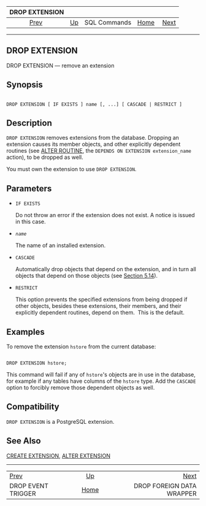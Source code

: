 <!--?xml version="1.0" encoding="UTF-8" standalone="no"?-->

|                      DROP EXTENSION                     |                                        |              |                                                       |                                                                      |
| :-----------------------------------------------------: | :------------------------------------- | :----------: | ----------------------------------------------------: | -------------------------------------------------------------------: |
| [Prev](sql-dropeventtrigger.html "DROP EVENT TRIGGER")  | [Up](sql-commands.html "SQL Commands") | SQL Commands | [Home](index.html "PostgreSQL 17devel Documentation") |  [Next](sql-dropforeigndatawrapper.html "DROP FOREIGN DATA WRAPPER") |

***

[]()

## DROP EXTENSION

DROP EXTENSION — remove an extension

## Synopsis

```

DROP EXTENSION [ IF EXISTS ] name [, ...] [ CASCADE | RESTRICT ]
```

## Description

`DROP EXTENSION` removes extensions from the database. Dropping an extension causes its member objects, and other explicitly dependent routines (see [ALTER ROUTINE](sql-alterroutine.html "ALTER ROUTINE"), the `DEPENDS ON EXTENSION extension_name `action), to be dropped as well.

You must own the extension to use `DROP EXTENSION`.

## Parameters

*   `IF EXISTS`

    Do not throw an error if the extension does not exist. A notice is issued in this case.

*   *`name`*

    The name of an installed extension.

*   `CASCADE`

    Automatically drop objects that depend on the extension, and in turn all objects that depend on those objects (see [Section 5.14](ddl-depend.html "5.14. Dependency Tracking")).

*   `RESTRICT`

    This option prevents the specified extensions from being dropped if other objects, besides these extensions, their members, and their explicitly dependent routines, depend on them.  This is the default.

## Examples

To remove the extension `hstore` from the current database:

```

DROP EXTENSION hstore;
```

This command will fail if any of `hstore`'s objects are in use in the database, for example if any tables have columns of the `hstore` type. Add the `CASCADE` option to forcibly remove those dependent objects as well.

## Compatibility

`DROP EXTENSION` is a PostgreSQL extension.

## See Also

[CREATE EXTENSION](sql-createextension.html "CREATE EXTENSION"), [ALTER EXTENSION](sql-alterextension.html "ALTER EXTENSION")

***

|                                                         |                                                       |                                                                      |
| :------------------------------------------------------ | :---------------------------------------------------: | -------------------------------------------------------------------: |
| [Prev](sql-dropeventtrigger.html "DROP EVENT TRIGGER")  |         [Up](sql-commands.html "SQL Commands")        |  [Next](sql-dropforeigndatawrapper.html "DROP FOREIGN DATA WRAPPER") |
| DROP EVENT TRIGGER                                      | [Home](index.html "PostgreSQL 17devel Documentation") |                                            DROP FOREIGN DATA WRAPPER |
